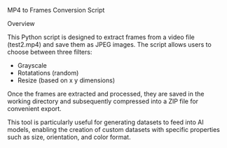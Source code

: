 MP4 to Frames Conversion Script

Overview

This Python script is designed to extract frames from a video file (test2.mp4) and save them as JPEG images. 
The script allows users to choose between three filters:
 - Grayscale
 - Rotatations (random)
 - Resize (based on x y dimensions)

Once the frames are extracted and processed, they are saved in the working directory and subsequently compressed into a ZIP file for convenient export.

This tool is particularly useful for generating datasets to feed into AI models, enabling the creation of custom datasets with specific properties such as size, orientation, and color format.
